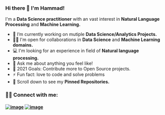 ### Hi there 👋 I'm Hammad!

I'm a **Data Science practitioner** with an vast interest in **Natural Language Processing** and **Machine Learning.** 



*  🔭 I’m currently working on mutiple **Data Science/Analytics Projects.**
* 🤝🏻 I'm open for collaborations in **Data Science** and **Machine Learning domains.**
*  💻 I'm looking for an experience in field of **Natural language processing.**
*  💬 Ask me about anything you feel like!
*  🥅 2021 Goals: Contribute more to Open Source projects.
*  ⚡ Fun fact: love to code and solve problems
*  📌 Scroll down to see my **Pinned Repositories.**


### 🤝🏻 Connect with me:

#### [![image](https://user-images.githubusercontent.com/74875690/124563510-859c4a00-de59-11eb-9510-c4bb6151b4a8.png)](https://www.kaggle.com/hammad40241) [![image](https://user-images.githubusercontent.com/74875690/124565143-250e0c80-de5b-11eb-8a96-e57dde1f7385.png)](https://www.linkedin.com/in/hammad-asif-32b54a207/)
